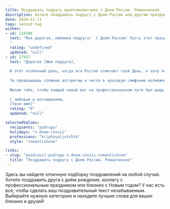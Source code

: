 ```yaml
---
title: Поздравить подругу криптовалютчика с Днем России. Романтичное
description: Хотите поздравить подругу с Днем России или другим праздником? Наш ИИ создаст незабываемое поздравление, а вы обязательно выделитесь среди других.  
date: 2024-11-11
tags: second tag
wishes:
- id: 118288
  text: "Моя дорогая, любимая подруга!  С Днём России! Пусть этот праздник, наполненный гордостью за нашу страну, станет для тебя символом  ярких, незабываемых моментов,  а твоя жизнь,  как  успешная криптовалютная сделка,  будет постоянно расти и приносить  радость и  счастье.  Люблю тебя!
  "
  rating: "undefined"
  updated: "null"
- id: 27917
  text: "Дорогая [Имя подруги],
  
  В этот особенный день, когда вся Россия отмечает свой День, я хочу поздравить тебя и сказать, как горжусь тобой! Ты, как истинный криптовалютчик, не только разбираешься в мирах цифровых финансов, но и привносишь в них свою уникальную энергию и страсть.
  
  Ты превращаешь сложные алгоритмы и числа в красивую симфонию возможностей, как художник, создающий шедевр. Пусть твоя жизнь будет такой же яркой и многогранной, как капитализация крипто-рынка, а каждый успех приносит тебе неисчерпаемую радость.
  
  Желаю тебе, чтобы каждый новый шаг на профессиональном пути был щедр на вдохновение, а сердце всегда наполнялось любовью и счастьем. Давай вместе стремиться к новым вершинам, ведь ты — моя муза и вдохновение!
  
  С любовью и восхищением,
  [Твое имя]"
  rating: "0"
  updated: "null"

selectedValues:
  recipients: "podrugu"
  holidays: "s-dnem-rossii"
  professions: "kriptovaljutchik"
  style: "romantichnoe"

links:
- slug: "pozdravit-podrugu-s-dnem-rossii-romantichnoe"
  title: "Поздравить подругу с Днем России. Романтичное"
---
```


Здесь вы найдете отличную подборку поздравлений на любой случай. 
Хотите поздравить друга с днём рождения, коллегу с профессиональным праздником или близких с Новым годом? У нас есть всё, чтобы сделать ваш поздравительный текст незабываемым. Выбирайте нужную категорию и находите лучшие слова для ваших близких и друзей!
